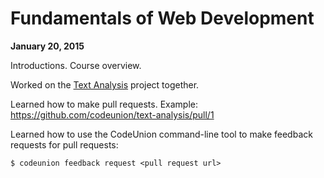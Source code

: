 # Fundamentals of Web Development

**January 20, 2015**

Introductions. Course overview.

Worked on the [Text Analysis](https://github.com/codeunion/text-analysis/) project together.

Learned how to make pull requests. Example: https://github.com/codeunion/text-analysis/pull/1

Learned how to use the CodeUnion command-line tool to make feedback requests for pull requests:

```shell-session
$ codeunion feedback request <pull request url>
```
